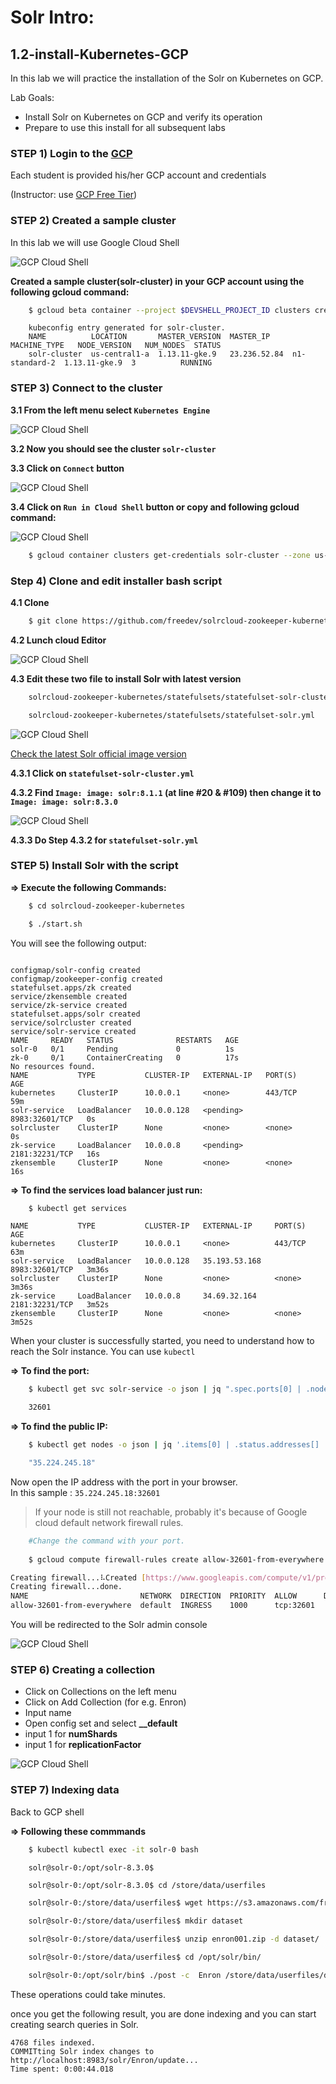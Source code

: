 # Solr Intro:

## 1.2-install-Kubernetes-GCP

In this lab we will practice the installation of the Solr on Kubernetes on GCP.

Lab Goals:

* Install Solr on Kubernetes on GCP and verify its operation
* Prepare to use this install for all subsequent labs

### STEP 1) Login to the [GCP](https://console.cloud.google.com/)

Each student is provided his/her GCP account and credentials

(Instructor: use [GCP Free Tier](https://cloud.google.com/free/))

### STEP 2) Created a sample cluster

In this lab we will use Google Cloud Shell

![GCP Cloud Shell](../assets/images/gcp-01.jpg)

**Created a sample cluster(solr-cluster) in your GCP account using the following gcloud command:**

```bash
    $ gcloud beta container --project $DEVSHELL_PROJECT_ID clusters create "solr-cluster" --zone "us-central1-a" --username "admin" --cluster-version "1.13.11-gke.9" --machine-type "n1-standard-2" --image-type "COS" --disk-type "pd-standard" --disk-size "100" --scopes "https://www.googleapis.com/auth/devstorage.read_only","https://www.googleapis.com/auth/logging.write","https://www.googleapis.com/auth/monitoring","https://www.googleapis.com/auth/servicecontrol","https://www.googleapis.com/auth/service.management.readonly","https://www.googleapis.com/auth/trace.append" --num-nodes "3" --enable-stackdriver-kubernetes --metadata disable-legacy-endpoints=true --enable-ip-alias --network "projects/$DEVSHELL_PROJECT_ID/global/networks/default" --subnetwork "projects/$DEVSHELL_PROJECT_ID/regions/us-central1/subnetworks/default" --default-max-pods-per-node "110" --addons HorizontalPodAutoscaling,HttpLoadBalancing --enable-autoupgrade --enable-autorepair
```

```console
    kubeconfig entry generated for solr-cluster.
    NAME          LOCATION       MASTER_VERSION  MASTER_IP     MACHINE_TYPE   NODE_VERSION   NUM_NODES  STATUS
    solr-cluster  us-central1-a  1.13.11-gke.9   23.236.52.84  n1-standard-2  1.13.11-gke.9  3          RUNNING
```

### STEP 3) Connect to the cluster

**3.1 From the left menu select `Kubernetes Engine`**

![GCP Cloud Shell](../assets/images/gcp-02.jpg)

**3.2 Now you should see the cluster `solr-cluster`**

**3.3 Click on `Connect` button**

![GCP Cloud Shell](../assets/images/gcp-03.jpg)

**3.4 Click on `Run in Cloud Shell` button or copy and following gcloud command:**

![GCP Cloud Shell](../assets/images/gcp-04.jpg)

```bash
    $ gcloud container clusters get-credentials solr-cluster --zone us-central1-a --project $DEVSHELL_PROJECT_ID

```

### Step 4) Clone and edit installer bash script

**4.1 Clone**

```bash
    $ git clone https://github.com/freedev/solrcloud-zookeeper-kubernetes.git
```

**4.2 Lunch cloud Editor**

![GCP Cloud Shell](../assets/images/gcp-05.jpg)

**4.3 Edit these two file to install Solr with latest version**

```bash
    solrcloud-zookeeper-kubernetes/statefulsets/statefulset-solr-cluster.yml

    solrcloud-zookeeper-kubernetes/statefulsets/statefulset-solr.yml
```

![GCP Cloud Shell](../assets/images/gcp-06.jpg)

[Check the latest Solr official image version](https://hub.docker.com/_/solr)

**4.3.1 Click on `statefulset-solr-cluster.yml`**

**4.3.2 Find `Image: image: solr:8.1.1` (at line #20 & #109) then change it to `Image: image: solr:8.3.0`**

![GCP Cloud Shell](../assets/images/gcp-07.jpg)

**4.3.3 Do Step **4.3.2** for `statefulset-solr.yml`**

### STEP 5) Install Solr with the script

**=> Execute the following Commands:**

```bash
    $ cd solrcloud-zookeeper-kubernetes

    $ ./start.sh
```    

You will see the following output:

```console

configmap/solr-config created
configmap/zookeeper-config created
statefulset.apps/zk created
service/zkensemble created
service/zk-service created
statefulset.apps/solr created
service/solrcluster created
service/solr-service created
NAME     READY   STATUS              RESTARTS   AGE
solr-0   0/1     Pending             0          1s
zk-0     0/1     ContainerCreating   0          17s
No resources found.
NAME           TYPE           CLUSTER-IP   EXTERNAL-IP   PORT(S)          AGE
kubernetes     ClusterIP      10.0.0.1     <none>        443/TCP          59m
solr-service   LoadBalancer   10.0.0.128   <pending>     8983:32601/TCP   0s
solrcluster    ClusterIP      None         <none>        <none>           0s
zk-service     LoadBalancer   10.0.0.8     <pending>     2181:32231/TCP   16s
zkensemble     ClusterIP      None         <none>        <none>           16s
```

**=> To find the services load balancer just run:**

```bash
    $ kubectl get services
```

```console
NAME           TYPE           CLUSTER-IP   EXTERNAL-IP     PORT(S)          AGE
kubernetes     ClusterIP      10.0.0.1     <none>          443/TCP          63m
solr-service   LoadBalancer   10.0.0.128   35.193.53.168   8983:32601/TCP   3m36s
solrcluster    ClusterIP      None         <none>          <none>           3m36s
zk-service     LoadBalancer   10.0.0.8     34.69.32.164    2181:32231/TCP   3m52s
zkensemble     ClusterIP      None         <none>          <none>           3m52s
```

When your cluster is successfully started, you need to understand how to reach the Solr instance. You can use `kubectl`

**=> To find the port:**

```bash
    $ kubectl get svc solr-service -o json | jq ".spec.ports[0] | .nodePort"

    32601
```

**=> To find the public IP:**

```bash
    $ kubectl get nodes -o json | jq '.items[0] | .status.addresses[] | select(.type | contains("ExternalIP")) | .address'

    "35.224.245.18"
```

Now open the IP address with the port in your browser.  
In this sample : `35.224.245.18:32601`

> If your node is still not reachable, probably it's because of Google cloud default network firewall rules.

```bash
    #Change the command with your port.
    
    $ gcloud compute firewall-rules create allow-32601-from-everywhere --allow=TCP:32601 --direction=INGRESS

Creating firewall...⠧Created [https://www.googleapis.com/compute/v1/projects/$DEVSHELL_PROJECT_ID/global/firewalls/allow-32601-from-everywhere].
Creating firewall...done.
NAME                         NETWORK  DIRECTION  PRIORITY  ALLOW      DENY  DISABLED
allow-32601-from-everywhere  default  INGRESS    1000      tcp:32601        False
```

You will be redirected to the Solr admin console

![GCP Cloud Shell](../assets/images/gcp-08.jpg)

### STEP 6) Creating a collection  

- Click on  Collections on the left menu
- Click on  Add Collection (for e.g. Enron)
- Input name 
- Open config set and select **__default**  
- input 1 for **numShards**
- input 1 for **replicationFactor**

![GCP Cloud Shell](../assets/images/gcp-09.jpg)  

### STEP 7) Indexing data

Back to GCP shell

**=> Following these commmands**

```bash
    $ kubectl kubectl exec -it solr-0 bash
```

```console
    solr@solr-0:/opt/solr-8.3.0$
```

```bash
    solr@solr-0:/opt/solr-8.3.0$ cd /store/data/userfiles
```

```bash
    solr@solr-0:/store/data/userfiles$ wget https://s3.amazonaws.com/freeeed.org/enron/results/enron001.zip
```


```bash
    solr@solr-0:/store/data/userfiles$ mkdir dataset
```


```bash
    solr@solr-0:/store/data/userfiles$ unzip enron001.zip -d dataset/
```


```bash
    solr@solr-0:/store/data/userfiles$ cd /opt/solr/bin/
```


```bash
    solr@solr-0:/opt/solr/bin$ ./post -c  Enron /store/data/userfiles/dataset
```

These operations could take minutes.

once you get the following result, you are done indexing and you can start creating search queries in Solr.


```console
4768 files indexed.
COMMITting Solr index changes to http://localhost:8983/solr/Enron/update...
Time spent: 0:00:44.018
```

